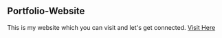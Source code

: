 ## Portfolio-Website
This is my website which you can visit and let's get connected.
[Visit Here](https://harshil721.github.io/Website/)
